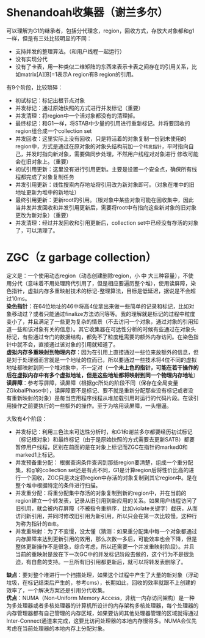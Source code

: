 # Shenandoah收集器（谢兰多尔）  
可以理解为G1的继承者，包括分代理念，region，回收方式，存放大对象都和g1一样，但是有三处比较明显的不同：
- 支持并发的整理算法。（和用户线程一起运行）
- 没有实现分代
- 没有了卡表，用一种类似二维矩阵的东西来表示卡表之间存在的引用关系，比如matrix[A][B]=1表示A region有B region的引用。  

有9个阶段，比较琐碎：
- 初试标记：标记出根节点对象
- 并发标记：通过原始快照的方式进行并发标记（重要）
- 并发清理：将region中一个活对象都没有的清理掉。
- 最终标记：和G1一样，将STAB中少量的引用进行重新标记。并将要回收的region组合成一个collection set
- 并发回收：这里实际上没有回收，只是将活着的对象复制一份到未使用的region中，方式是通过在原对象的对象头结构前加一个`转发指针`，平时指向自己，并发时指向新对象，需要做同步处理，不然用户线程对对象进行
修改可能会在旧对象上。（重要）
- 初试引用更新：这里没有进行引用更新。主要是设置一个安全点，确保所有线程都完成了对象复制任务
- 并发引用更新：线性搜索内存地址将引用改为新对象即可。（对象在堆中的旧地址更新为堆中的新地址）
- 最终引用更新：更新root的引用。（根对象中某些对象可能在回收集中，因此当并发并发回收和并发引用更新后，需要将root中有指向这些新对象的旧对象更改为新对象）（重要）
- 并发清理：经过并发回收和引用更新后，collection set中已经没有存活的对象了，可以清理了。  

# ZGC（z garbage collection）  
定义是：一个使用动态region（动态创建删除region，小 中 大三种容量），不使用分代（意味着不用处理跨代引用了，但是相应要遍历整个堆），使用读屏障，染色指针，虚拟内存多重映射技术的标记-整理算法，目标是低延迟，据说是不会超过10ms。  
**染色指针**：在64位地址的46中将高4位拿出来做一些简单的记录和标记，比如对象移动过？或者只能通过finalize方法访问等等。我的理解就是标记的过程中粒度变小了，并且满足了一些更为复杂的情景（不去访问一个对象，通过对象的引用知道一些和该对象有关的信息）。其它收集器在可达性分析的时候有些通过在对象头标记，有些通过专门的数据结构，都免不了粒度粗需要的额外内存访问。在染色指针中就不会，直接通过该对象的引用就知道了。  
**虚拟内存多重映射到物理内存**：因为在引用上直接通过一些位来放额外的信息，但是对于处理器而言就是一个地址的位而已，所以要通过一些技术将4位不同的虚拟地址都映射到同一个堆对象中，不一定对（**一个未上色的指针，可能在若干操作的后在虚拟内存中有多个虚拟地址，但是这些地址都将映射到同一个物理内存地址**）  
**读屏障**：参考写屏障，读屏障（根据gc所处的阶段不同（保存在全局变量ZGlobalPhase中），读屏障要不是标记、要不就是重新分配那些没有标记或者没有重新映射的对象）是每当应用程序线程从堆加载引用时运行的代码片段。在读引用操作之前要执行的一些额外的操作。至于为啥用读屏障，一头懵逼。 

大致有4个阶段：
- 并发标记：利用三色法来可达性分析时，和G1和谢兰多尔都要经历初试标记（标记根对象）和最终标记（由于是原始快照的方式需要去更新SATB）都要暂停用户线程，区别在前面的是在对象上标记而ZGC在指针的marked0和marked1上标记。  
- 并发预备重分配： 根据查询条件查询到那些region要清楚，组成一个重分配集，和g1的collection set还是有点不同，G1是计算region后将性价比高的进行一个回收，ZGC只是决定将region中存活的对象复制到其它region中。是在整个堆中根据特定的条件进行扫描。
- 并发重分配：将重分配集中存活的对象复制到新的region中，并在当前的region建立一个转发表，记录从旧引用到新应用的关系。如果用户线程访问了旧引用，就会被内存屏障（不被指令重排序，比如violate关键字）截获，从而访问新引用，并同时修改旧引用为新引用，所以只会在第一次比较慢。这种行为称为指针的`自愈`。  
- 并发重映射：为了不变慢，没太懂（猜测：如果重分配集中每一个对象都通过内存屏障来达到更新引用的效用，那么次数一多后，可能效率也会下降，但是整体更新操作不是很急，综合考虑，所以还需要一个并发重映射阶段）。并且当前的重映射是放在下一次GC中的并发标记阶段去做的，这个行为不是很急迫，有自愈的支持。一旦所有旧引用都更新后，就可以将转发表删除了。  


**缺点**：要对整个堆进行一个扫描处理，如果这个过程中产生了大量的新对象（浮动垃圾，在标记结束后产生的，参考cms），长期如此，回收的效率就跟不上创建的效率了，一个解决方案还是引用分代收集。  
**优点**：NUMA（Non-Uniform Memory Access，非统一内存访问架构）是一种为多处理器或者多核处理器的计算机所设计的内存架构多核处理器，每个处理器的内存管理器都有自己管理的内存区域，如果要访问其他处理器管理的区域就得通过Inter-Connect通道来完成，这要比访问处理器的本地内存慢得多。NUMA会优先考虑在当前处理器的本地内存上分配对象。



